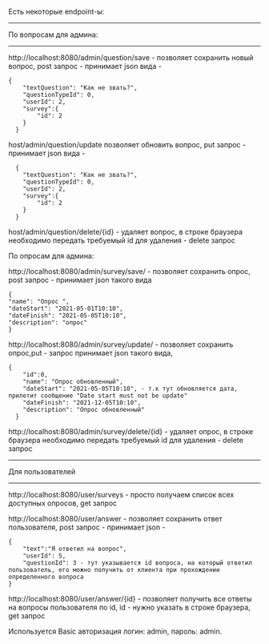 Есть некоторые endpoint-ы:

<hr>  По вопросам для админа:<hr>  
http://localhost:8080/admin/question/save - позволяет сохранить новый вопрос, post запрос - принимает json вида -
 
    {
        "textQuestion": "Как не звать?",
        "questionTypeId": 0,
        "userId": 2,
        "survey":{
            "id": 2
        }
      }
      
host/admin/question/update позволяет обновить вопрос, put запрос - принимает json вида -

      {
        "textQuestion": "Как не звать?",
        "questionTypeId": 0,
        "userId": 2,
        "survey":{
            "id": 2
        }
      }

host/admin/question/delete/{id} - удаляет вопрос, в строке браузера необходимо передать требуемый id для удаления - delete запрос

По опросам для админа:

  http://localhost:8080/admin/survey/save/ - позволяет сохранить опрос, post запрос - принимает json такого вида

    {
    "name": "Опрос ",
    "dateStart": "2021-05-01T10:10",
    "dateFinish": "2021-05-05T10:10",
    "description": "опрос"
    }
  
  http://localhost:8080/admin/survey/update/ - позволяет сохранить опрос,put - запрос принимает json такого вида, 
  
    {
        "id":0,
        "name": "Опрос обновленный",
        "dateStart": "2021-05-05T10:10", - т.к тут обновляется дата, прилетит сообщение "Date start must not be update"
        "dateFinish": "2021-12-05T10:10",
        "description": "Опрос обновленный"
      }
  
   http://localhost:8080/admin/survey/delete/{id} - удаляет опрос, в строке браузера необходимо передать требуемый id для удаления - delete запрос
  
  
<hr>Для пользователей<hr>  
  
 http://localhost:8080/user/surveys - просто получаем список всех доступных опросов, get запрос
 
 
 http://localhost:8080/user/answer - позволяет сохранить ответ пользователя, post запрос - принимает json - 
 
    {
        "text":"Я ответил на вопрос",
        "userId": 5,
        "questionId": 3 - тут указывается id вопроса, на который ответил пользователь, его можно получить от клиента при прохождении определенного вопроса
    }
    
 http://localhost:8080/user/answer/{id} - позволяет получить все ответы на вопросы пользователя по id, 
 id - нужно указать в строке браузера, get запрос
 
 
 
 Используется Basic авторизация логин: admin, пароль: admin. 